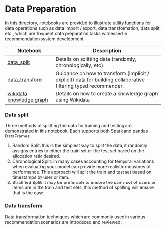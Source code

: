 # Data Preparation

In this directory, notebooks are provided to illustrate [utility functions](../../reco_utils) for
data operations such as data import / export, data transformation, data split, etc., which are frequent
data preparation tasks witnessed in recommendation system development.

| Notebook | Description | 
| --- | --- | 
| [data_split](data_split.ipynb) | Details on splitting data (randomly, chronologically, etc). |
| [data_transform](data_transform.ipynb) | Guidance on how to transform (implicit / explicit) data for building collaborative filtering typed recommender. |
| [wikidata knowledge graph](wikidata_knowledge_graph.ipynb) | Details on how to create a knowledge graph using Wikidata |

### Data split

Three methods of splitting the data for training and testing are demonstrated in this notebook. Each supports both Spark and pandas DataFrames.
1. Random Split: this is the simplest way to split the data, it randomly assigns entries to either the train set or the test set based on the allocation ratio desired.
2. Chronological Split: in many cases accounting for temporal variations when evaluating your model can provide more realistic measures of performance. This approach will split the train and test set based on timestamps by user or item.
3. Stratified Split: it may be preferable to ensure the same set of users or items are in the train and test sets, this method of splitting will ensure that is the case.

###  Data transform
Data transformation techniques which are commonly used in various recommendation scenarios are introduced and reviewed. 
